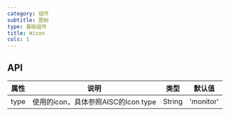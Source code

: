 ```yaml
---
category: 组件
subtitle: 图标
type: 基础组件
title: Wicon
cols: 1
---
```


## API

| 属性        | 说明                                       | 类型     | 默认值    |
| ---------- | ---------------------------------------- | ------ | ------ |
| type       | 使用的icon，具体参照AISC的Icon type        | String | 'monitor' |
